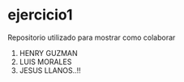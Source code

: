 # ejercicio1
Repositorio utilizado para mostrar como colaborar

1. HENRY GUZMAN
5. LUIS MORALES
25. JESUS LLANOS..!!
